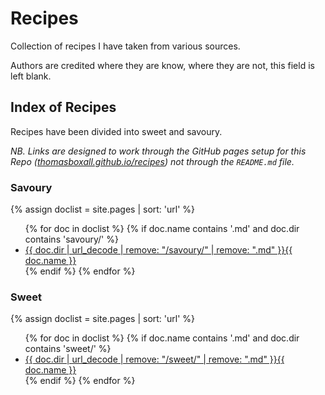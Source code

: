 # Recipes
Collection of recipes I have taken from various sources.

Authors are credited where they are know, where they are not, this field is left blank.

## Index of Recipes
Recipes have been divided into sweet and savoury.

*NB. Links are designed to work through the GitHub pages setup for this Repo ([thomasboxall.github.io/recipes](https://thomasboxall.github.io/recipes)) not through the `README.md` file.*

### Savoury
<!-- * [Bolognese Sauce](savoury/bolognese)
* [Chicken & Chorizo Jambalaya](savoury/chicken-chorizo-jambalaya)
* [Chicken with Honey and Soy sauce](savoury/chicken-honey-soy)
* [Chicken & Mushroom pie](savoury/chicken-mushroom-pie)
* [Chicken Satay](savoury/chicken-satay)
* [Cod & Prawn fishcakes](savoury/cod-prawn-fishcakes)
* [Cornish Pasty](savoury/cornish-pasty)
* [Curry Sauce](savoury/curry-sauce)
* [Garlic Broccoli](savoury/garlic-broccoli)
* [Hunters Chicken](savoury/hunters-chicken)
* [Macaroni & Cheese](savoury/macaroni-cheese)
* [Mongolian Beef](savoury/mongolian-beef)
* [Quiche Lorraine](savoury/quiche-lorraine)
* [Savoury Rice](savoury/savoury-rice)
* [Shortcrust Pastry](savoury/shortcrust-pastry)
* [Simple Pizza dough](savoury/simple-pizza)
* [Slow Cooker Ribs](savoury/slow-cooker-ribs)
* [Swedish Meatballs with Cream Sauce](savoury/swedish-meatballs-with-cream-sauce)
* [Tandoori Chicken](savoury/tandoori-chicken)
* [Thai Green Curry](savoury/thai-green-curry)
* [Three Cheese Macaroni](savoury/three-cheese-macaroni)
* [Tomato Sauce](savoury/tomato-sauce)
* [Vegetable Samosas](savoury/vegetable-samosa) -->

{% assign doclist = site.pages | sort: 'url'  %}
<ul>
{% for doc in doclist %}
{% if doc.name contains '.md' and doc.dir contains 'savoury/' %}
<li><a href="{{ site.baseurl }}{{ doc.url }}">{{ doc.dir | url_decode | remove: "/savoury/" | remove: ".md" }}{{ doc.name }}</a></li>
{% endif %}
{% endfor %}
</ul>

### Sweet
<!-- * [Banoffi Pie](sweet/banoffi-pie)
* [Bread and Butter Pudding](sweet/bread-and-butter-pudding)
* [Chocolate Brownie Cake](sweet/chocolate-brownie-cake)
* [Chocolate Cheesecake](sweet/chocolate-cheesecake)
* [Chocolate and Pistachio Fudge](sweet/chocolate-pistachio-fudge)
* [Chocolate Zucchini Cake](sweet/chocolate-zucchini-cake)
* [Cinnamon Bun Bites](sweet/cinnamon-bun-bites)
* [Flapjacks](sweet/flapjacks)
* [Ice Cream (Simple)](sweet/ice-cream-simple)
* [Lemon Curd](sweet/lemon-curd)
* [Marmalade Cake](sweet/marmalade-cake)
* [Mocha Mousse](sweet/mocha-mousse)
* [Profiteroles](sweet/profiteroles)
* [Pumpkin Pie](sweet/pumpkin-pie)
* [Sticky Toffee Pudding](sweet/sticky-toffee-pudding)
* [Treacle Tart](sweet/treacle-tart)
* [Waffles](sweet/waffles)
* [White Mice Graveyard](sweet/white-mice-graveyard)
* [Yoghurt Cake](sweet/yoghurt-cake) -->
{% assign doclist = site.pages | sort: 'url'  %}
<ul>
{% for doc in doclist %}
{% if doc.name contains '.md' and doc.dir contains 'sweet/' %}
<li><a href="{{ site.baseurl }}{{ doc.url }}">{{ doc.dir | url_decode | remove: "/sweet/" | remove: ".md" }}{{ doc.name }}</a></li>
{% endif %}
{% endfor %}
</ul>